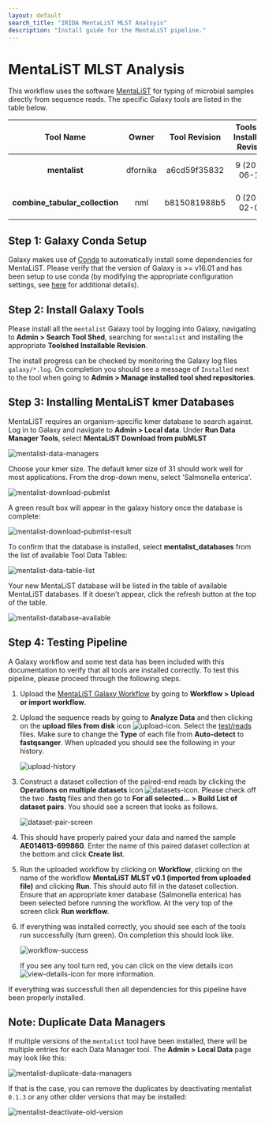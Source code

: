 ```yaml
---
layout: default
search_title: "IRIDA MentaLiST MLST Analsyis"
description: "Install guide for the MentaLiST pipeline."
---
```


MentaLiST MLST Analysis
=======================

This workflow uses the software [MentaLiST][] for typing of microbial samples directly from sequence reads.  The specific Galaxy tools are listed in the table below.

| Tool Name                      | Owner    | Tool Revision | Toolshed Installable Revision | Toolshed             |
|:------------------------------:|:--------:|:-------------:|:-----------------------------:|:--------------------:|
| **mentalist**                  | dfornika | a6cd59f35832  | 9 (2018-06-18)                | [Galaxy Main Shed][] |
| **combine_tabular_collection** | nml      | b815081988b5  | 0 (2017-02-06)                | [Galaxy Main Shed][] |

## Step 1: Galaxy Conda Setup

Galaxy makes use of [Conda][conda] to automatically install some dependencies for MentaLiST.  Please verify that the version of Galaxy is >= v16.01 and has been setup to use conda (by modifying the appropriate configuration settings, see [here][galaxy-config] for additional details).

## Step 2: Install Galaxy Tools

Please install all the `mentalist` Galaxy tool by logging into Galaxy, navigating to **Admin > Search Tool Shed**, searching for `mentalist` and installing the appropriate **Toolshed Installable Revision**.

The install progress can be checked by monitoring the Galaxy log files `galaxy/*.log`.  On completion you should see a message of `Installed` next to the tool when going to **Admin > Manage installed tool shed repositories**.

## Step 3: Installing MentaLiST kmer Databases

MentaLiST requires an organism-specific kmer database to search against. Log in to Galaxy and navigate to **Admin > Local data**. Under **Run Data Manager Tools**, select **MentaLiST Download from pubMLST**

![mentalist-data-managers][]

Choose your kmer size. The default kmer size of 31 should work well for most applications. From the drop-down menu, select 'Salmonella enterica'.

![mentalist-download-pubmlst][]

A green result box will appear in the galaxy history once the database is complete:

![mentalist-download-pubmlst-result][]

To confirm that the database is installed, select **mentalist_databases** from the list of available Tool Data Tables:

![mentalist-data-table-list][]

Your new MentaLiST database will be listed in the table of available MentaLiST databases. If it doesn't appear, click the refresh button at the top of the table.

![mentalist-database-available][]

## Step 4: Testing Pipeline

A Galaxy workflow and some test data has been included with this documentation to verify that all tools are installed correctly.  To test this pipeline, please proceed through the following steps.

1. Upload the [MentaLiST Galaxy Workflow][] by going to **Workflow > Upload or import workflow**.
2. Upload the sequence reads by going to **Analyze Data** and then clicking on the **upload files from disk** icon ![upload-icon][].  Select the [test/reads][] files.  Make sure to change the **Type** of each file from **Auto-detect** to **fastqsanger**.  When uploaded you should see the following in your history.

    ![upload-history][]

3. Construct a dataset collection of the paired-end reads by clicking the **Operations on multiple datasets** icon ![datasets-icon][].  Please check off the two **.fastq** files and then go to **For all selected... > Build List of dataset pairs**.  You should see a screen that looks as follows.

    ![dataset-pair-screen][]

4. This should have properly paired your data and named the sample **AE014613-699860**.  Enter the name of this paired dataset collection at the bottom and click **Create list**.
5. Run the uploaded workflow by clicking on **Workflow**, clicking on the name of the workflow **MentaLiST MLST v0.1 (imported from uploaded file)** and clicking **Run**.  This should auto fill in the dataset collection.  Ensure that an appropriate kmer database (Salmonella enterica) has been selected before running the workflow. At the very top of the screen click **Run workflow**.
6. If everything was installed correctly, you should see each of the tools run successfully (turn green).  On completion this should look like.

    ![workflow-success][]

    If you see any tool turn red, you can click on the view details icon ![view-details-icon][] for more information.

If everything was successfull then all dependencies for this pipeline have been properly installed.

## Note: Duplicate Data Managers

If multiple versions of the `mentalist` tool have been installed, there will be multiple entries for each Data Manager tool. The **Admin > Local Data** page may look like this:

![mentalist-duplicate-data-managers]

If that is the case, you can remove the duplicates by deactivating mentalist `0.1.3` or any other older versions that may be installed:

![mentalist-deactivate-old-version]

[MentaLiST]: https://github.com/WGS-TB/MentaLiST
[Galaxy Main Shed]: http://toolshed.g2.bx.psu.edu/
[galaxy-config]: ../../setup#step-4-modify-configuration-file
[mentalist-data-managers]: ../test/mentalist/images/mentalist-data-managers.png
[mentalist-download-pubmlst]: ../test/mentalist/images/mentalist-download-pubmlst.png
[mentalist-download-pubmlst-result]: ../test/mentalist/images/mentalist-download-pubmlst-result.png
[mentalist-data-table-list]: ../test/mentalist/images/mentalist-data-table-list.png
[mentalist-database-available]: ../test/mentalist/images/mentalist-database-available.png
[mentalist-duplicate-data-managers]: ../test/mentalist/images/mentalist-duplicate-data-managers.png
[mentalist-deactivate-old-version]: ../test/mentalist/images/mentalist-deactivate-old-version.png
[MentaLiST Galaxy Workflow]: ../test/mentalist/mentalist.ga
[test/reads]: ../test/sistr/reads
[upload-icon]: ../test/mentalist/images/upload-icon.png
[upload-history]: ../test/mentalist/images/upload-history.png
[datasets-icon]: ../test/mentalist/images/datasets-icon.png
[dataset-pair-screen]: ../test/mentalist/images/dataset-pair-screen.png
[workflow-success]: ../test/mentalist/images/workflow-success.png
[view-details-icon]: ../test/mentalist/images/view-details-icon.png
[conda]: https://conda.io/docs/
